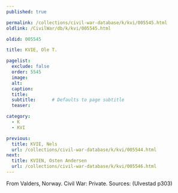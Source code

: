 ```yaml
---
published: true

permalink: /collections/civil-war-database/k/kvi/005545.html
oldlink: /CivilWar/db/k/kvi/005545.html

oldid: 005545

title: KVIE, Ole T.

pagelist:
  exclude: false
  order: 5545
  image: 
  alt:
  caption:
  title:
  subtitle:      # Defaults to page subtitle
  teaser:

category: 
  - K 
  - KVI

previous:
  title: KVIE, Nels
  url: /collections/civil-war-database/k/kvi/005544.html  
next:
  title: KVIEN, Osten Andersen
  url: /collections/civil-war-database/k/kvi/005546.html   
---
```

From Valders, Norway. Civil War: Private. Sources: (Ulvestad p303)